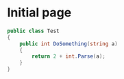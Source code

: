 # Initial page

```C#
public class Test
{
    public int DoSomething(string a)
    {
        return 2 + int.Parse(a);
    }
}
```
